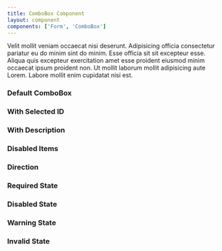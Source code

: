 ```yaml
---
title: ComboBox Component
layout: component
components: ['Form', 'ComboBox']
---
```


<script>
  import { Form, ComboBox, Preview } from '$lib/components'
</script>

Velit mollit veniam occaecat nisi deserunt. Adipisicing officia consectetur pariatur eu do minim sint do minim. Esse officia sit sit excepteur esse. Aliqua quis excepteur exercitation amet esse proident eiusmod minim occaecat ipsum proident non. Ut mollit laborum mollit adipisicing aute Lorem. Labore mollit enim cupidatat nisi est.

### Default ComboBox

<Form on:submit>
  <ComboBox
    name="combobox"
    label="ComboBox"
    placeholder="Please select one item"
    items={[
      { id: "0", text: "Slack" },
      { id: "1", text: "Email" },
      { id: "2", text: "Fax"},
    ]}
  />
</Form>

### With Selected ID

<Form on:submit>
  <ComboBox
    name="combobox"
    label="ComboBox"
    placeholder="Please select one item"
    selectedId="1"
    items={[
      { id: "0", text: "Slack" },
      { id: "1", text: "Email" },
      { id: "2", text: "Fax"},
    ]}
  />
</Form>

### With Description

<Form on:submit>
  <ComboBox
    name="combobox"
    label="ComboBox"
    placeholder="Please select one item"
    description="Tell me how I can contact you"
    items={[
      { id: "0", text: "Slack" },
      { id: "1", text: "Email" },
      { id: "2", text: "Fax"},
    ]}
  />
</Form>

### Disabled Items

<Form on:submit>
  <ComboBox
    name="combobox"
    label="ComboBox"
    placeholder="Please select one item"
    description="Tell me how I can contact you"
    items={[
      { id: "0", text: "Slack" },
      { id: "1", text: "Email" },
      { id: "2", text: "Fax", disabled: true},
    ]}
  />
</Form>

### Direction

<Form on:submit>
  <ComboBox
    name="combobox"
    label="ComboBox"
    placeholder="Please select one item"
    description="Tell me how I can contact you"
    direction="top"
    items={[
      { id: "0", text: "Slack" },
      { id: "1", text: "Email" },
      { id: "2", text: "Fax", disabled: true},
    ]}
  />
</Form>

### Required State

<Form on:submit>
  <ComboBox
    required
    name="combobox"
    label="ComboBox"
    placeholder="Please select one item"
    description="Tell me how I can contact you"
    items={[
      { id: "0", text: "Slack" },
      { id: "1", text: "Email" },
      { id: "2", text: "Fax", disabled: true},
    ]}
  />
</Form>

### Disabled State

<Form on:submit>
  <ComboBox
    disabled
    name="combobox"
    label="ComboBox"
    placeholder="Please select one item"
    description="Tell me how I can contact you"
    items={[
      { id: "0", text: "Slack" },
      { id: "1", text: "Email" },
      { id: "2", text: "Fax", disabled: true},
    ]}
  />
</Form>

### Warning State

<Form on:submit>
  <ComboBox
    warning
    warningText="You'll be warned!"
    name="combobox"
    label="ComboBox"
    placeholder="Please select one item"
    description="Tell me how I can contact you"
    items={[
      { id: "0", text: "Slack" },
      { id: "1", text: "Email" },
      { id: "2", text: "Fax", disabled: true},
    ]}
  />
</Form>

### Invalid State

<Form on:submit>
  <ComboBox
    invalid
    invalidText="This field is invalid"
    name="combobox"
    label="ComboBox"
    placeholder="Please select one item"
    description="Tell me how I can contact you"
    items={[
      { id: "0", text: "Slack" },
      { id: "1", text: "Email" },
      { id: "2", text: "Fax", disabled: true},
    ]}
  />
</Form>
